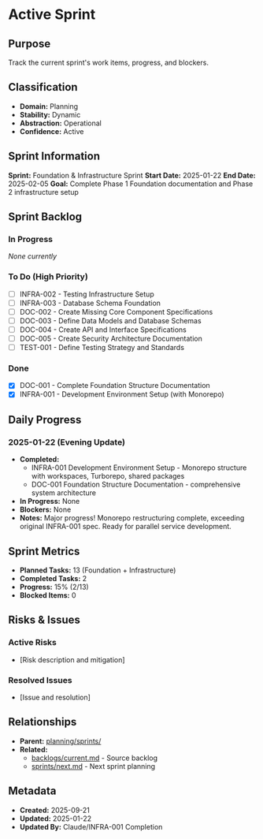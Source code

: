 # Active Sprint

## Purpose
Track the current sprint's work items, progress, and blockers.

## Classification
- **Domain:** Planning
- **Stability:** Dynamic
- **Abstraction:** Operational
- **Confidence:** Active

## Sprint Information

**Sprint:** Foundation & Infrastructure Sprint
**Start Date:** 2025-01-22
**End Date:** 2025-02-05
**Goal:** Complete Phase 1 Foundation documentation and Phase 2 infrastructure setup

## Sprint Backlog

### In Progress
*None currently*

### To Do (High Priority)
- [ ] INFRA-002 - Testing Infrastructure Setup
- [ ] INFRA-003 - Database Schema Foundation
- [ ] DOC-002 - Create Missing Core Component Specifications
- [ ] DOC-003 - Define Data Models and Database Schemas
- [ ] DOC-004 - Create API and Interface Specifications
- [ ] DOC-005 - Create Security Architecture Documentation
- [ ] TEST-001 - Define Testing Strategy and Standards

### Done
- [x] DOC-001 - Complete Foundation Structure Documentation
- [x] INFRA-001 - Development Environment Setup (with Monorepo)

## Daily Progress

### 2025-01-22 (Evening Update)
- **Completed:**
  - INFRA-001 Development Environment Setup - Monorepo structure with workspaces, Turborepo, shared packages
  - DOC-001 Foundation Structure Documentation - comprehensive system architecture
- **In Progress:** None
- **Blockers:** None
- **Notes:** Major progress! Monorepo restructuring complete, exceeding original INFRA-001 spec. Ready for parallel service development.

## Sprint Metrics

- **Planned Tasks:** 13 (Foundation + Infrastructure)
- **Completed Tasks:** 2
- **Progress:** 15% (2/13)
- **Blocked Items:** 0

## Risks & Issues

### Active Risks
- [Risk description and mitigation]

### Resolved Issues
- [Issue and resolution]

## Relationships
- **Parent:** [planning/sprints/](.)
- **Related:**
  - [backlogs/current.md](../backlogs/current.md) - Source backlog
  - [sprints/next.md](next.md) - Next sprint planning

## Metadata
- **Created:** 2025-09-21
- **Updated:** 2025-01-22
- **Updated By:** Claude/INFRA-001 Completion
